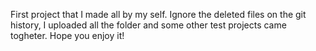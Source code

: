 First project that I made all by my self. Ignore the deleted files on the git history, I uploaded all the folder and some other test projects came togheter. Hope you enjoy it!
